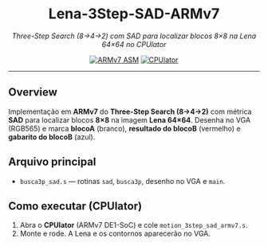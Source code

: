 <h1 align="center">Lena-3Step-SAD-ARMv7</h1>

<p align="center">
  <em>Three-Step Search (8→4→2) com SAD para localizar blocos 8×8 na Lena 64×64 no CPUlator</em>
</p>

<p align="center">
  <a href="#"><img src="https://img.shields.io/badge/Assembly-ARMv7-6E4C13?style=for-the-badge" alt="ARMv7 ASM"></a>
  <a href="#"><img src="https://img.shields.io/badge/Platform-CPUlator-0A7CFF?style=for-the-badge" alt="CPUlator"></a>

</p>

---

## Overview
Implementação em **ARMv7** do **Three-Step Search (8→4→2)** com métrica **SAD** para localizar blocos **8×8** na imagem **Lena 64×64**. Desenha no VGA (RGB565) e marca **blocoA** (branco), **resultado do blocoB** (vermelho) e **gabarito do blocoB** (azul).

## Arquivo principal
- `busca3p_sad.s` — rotinas `sad`, `busca3p`, desenho no VGA e `main`.

## Como executar (CPUlator)
1. Abra o **CPUlator** (ARMv7 DE1-SoC) e cole `motion_3step_sad_armv7.s`.
2. Monte e rode. A Lena e os contornos aparecerão no VGA.
